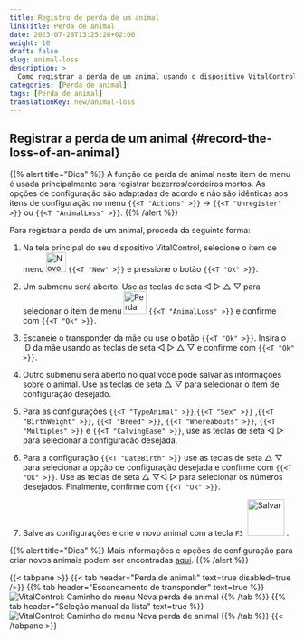 ```yaml
---
title: Registro de perda de um animal
linkTitle: Perda de animal
date: 2023-07-28T13:25:28+02:00
weight: 10
draft: false
slug: animal-loss
description: >
  Como registrar a perda de um animal usando o dispositivo VitalControl.
categories: [Perda de animal]
tags: [Perda de animal]
translationKey: new/animal-loss
---
```

## Registrar a perda de um animal {#record-the-loss-of-an-animal}

{{% alert title="Dica" %}}
A função de perda de animal neste item de menu é usada principalmente para registrar bezerros/cordeiros mortos. As opções de configuração são adaptadas de acordo e não são idênticas aos itens de configuração no menu `{{<T "Actions" >}}` -> `{{<T "Unregister" >}}` ou `{{<T "AnimalLoss" >}}`.
{{% /alert %}}

Para registrar a perda de um animal, proceda da seguinte forma:

1. Na tela principal do seu dispositivo VitalControl, selecione o item de menu <img src="/icons/main/new-animal.svg" width="35" align="bottom" alt="Novo animal" /> `{{<T "New" >}}` e pressione o botão `{{<T "Ok" >}}`.

2. Um submenu será aberto. Use as teclas de seta ◁ ▷ △ ▽ para selecionar o item de menu <img src="/icons/main/stillbirth.svg" width="40" align="bottom" alt="Perda de animal" /> `{{<T "AnimalLoss" >}}` e confirme com `{{<T "Ok" >}}`.

3. Escaneie o transponder da mãe ou use o botão `{{<T "Ok" >}}`. Insira o ID da mãe usando as teclas de seta ◁ ▷ △ ▽ e confirme com `{{<T "Ok" >}}`.

4. Outro submenu será aberto no qual você pode salvar as informações sobre o animal. Use as teclas de seta △ ▽ para selecionar o item de configuração desejado.

5. Para as configurações `{{<T "TypeAnimal" >}}`,`{{<T "Sex" >}}` ,`{{<T "BirthWeight" >}}`, `{{<T "Breed" >}}`, `{{<T "Whereabouts" >}}`, `{{<T "Multiples" >}}` e `{{<T "CalvingEase" >}}`, use as teclas de seta ◁ ▷ para selecionar a configuração desejada.

6. Para a configuração `{{<T "DateBirth" >}}` use as teclas de seta △ ▽ para selecionar a opção de configuração desejada e confirme com `{{<T "Ok" >}}`. Use as teclas de seta △ ▽◁ ▷ para selecionar os números desejados. Finalmente, confirme com `{{<T "Ok" >}}`.

7. Salve as configurações e crie o novo animal com a tecla `F3` &nbsp;<img src="/icons/footer/save_exit.svg" width="65" align="bottom" alt="Salvar" />&nbsp;.

{{% alert title="Dica" %}}
Mais informações e opções de configuração para criar novos animais podem ser encontradas [aqui](../../settings/animal-registration/).
{{% /alert %}}

{{< tabpane >}}
{{< tab header="Perda de animal:" text=true disabled=true />}}
{{% tab header="Escaneamento de transponder" text=true %}}
![VitalControl: Caminho do menu Nova perda de animal](../images/animalloss-scan.png "Registrar a perda de um animal")
{{% /tab %}}
{{% tab header="Seleção manual da lista" text=true %}}
![VitalControl: Caminho do menu Nova perda de animal](../images/animalloss.png "Registrar a perda de um animal")
{{% /tab %}}
{{< /tabpane >}}
